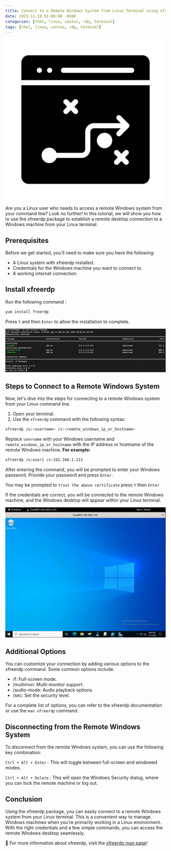 ```yaml
---
title: Connect to a Remote Windows System from Linux Terminal using xfreerdp 
date: 2023-11-28 01:00:00 -0500
categories: [rhel, linux, centos, rdp, terminal]
tags: [rhel, linux, centos, rdp, terminal]
---
```


![rdp_from_linux_terminal1](/assets/img/posts/2023/rdp_from_linux_terminal/rdp_from_linux_terminal1.jpg)


Are you a Linux user who needs to access a remote Windows system from your command line? Look no further! In this tutorial, we will show you how to use the xfreerdp package to establish a remote desktop connection to a Windows machine from your Linux terminal.


## Prerequisites

Before we get started, you'll need to make sure you have the following:

- A Linux system with xfreerdp installed.
- Credentials for the Windows machine you want to connect to.
- A working internet connection.


## Install xfreerdp

Run the following command : 

```bash
yum install freerdp
```

Press `Y` and then `Enter` to allow the installation to complete. 

![rdp_from_linux_terminal2](/assets/img/posts/2023/rdp_from_linux_terminal/rdp_from_linux_terminal2.png)

## Steps to Connect to a Remote Windows System

Now, let's dive into the steps for connecting to a remote Windows system from your Linux command line.

1. Open your terminal.
2. Use the `xfreerdp` command with the following syntax:

```bash
xfreerdp /u:<username> /v:<remote_windows_ip_or_hostname>
```

Replace `username` with your Windows username and `remote_windows_ip_or_hostname` with the IP address or hostname of the remote Windows machine. **For example:**

```bash
xfreerdp /u:user1 /v:192.168.1.113
```

After entering the command, you will be prompted to enter your Windows password. Provide your password and press `Enter`.

You may be prompted to `trust the above certificate` press `Y` then `Enter`

If the credentials are correct, you will be connected to the remote Windows machine, and the Windows desktop will appear within your Linux terminal.

![rdp_from_linux_terminal3](/assets/img/posts/2023/rdp_from_linux_terminal/rdp_from_linux_terminal3.png)


## Additional Options

You can customize your connection by adding various options to the xfreerdp command. Some common options include:

- /f: Full-screen mode.
- /multimon: Multi-monitor support.
- /audio-mode: Audio playback options.
- /sec: Set the security level.

For a complete list of options, you can refer to the xfreerdp documentation or use the `man xfreerdp` command.


## Disconnecting from the Remote Windows System

To disconnect from the remote Windows system, you can use the following key combination:

`Ctrl + Alt + Enter` : This will toggle between full-screen and windowed modes.

`Ctrl + Alt + Delete` : This will open the Windows Security dialog, where you can lock the remote machine or log out.



## Conclusion

Using the xfreerdp package, you can easily connect to a remote Windows system from your Linux terminal. This is a convenient way to manage Windows machines when you're primarily working in a Linux environment. With the right credentials and a few simple commands, you can access the remote Windows desktop seamlessly.


📝 For more information about xfreerdp, visit the [xfreerdp man page](https://linux.die.net/man/1/xfreerdp)!